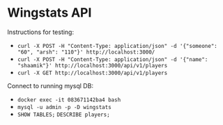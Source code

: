 # Wingstats API

Instructions for testing:

- `curl -X POST -H "Content-Type: application/json" -d '{"someone": "60", "arsh": "110"}' http://localhost:3000/`
- `curl -X POST -H "Content-Type: application/json" -d '{"name": "shaamik"}' http://localhost:3000/api/v1/players`
- `curl -X GET http://localhost:3000/api/v1/players`

Connect to running mysql DB:

- `docker exec -it 083671142ba4 bash`
- `mysql -u admin -p -D wingstats`
- `SHOW TABLES;` `DESCRIBE players;`